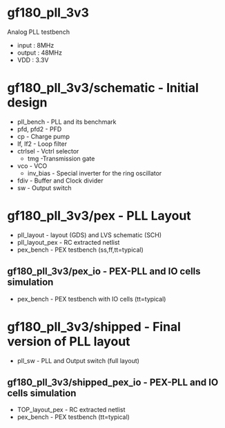 # gf180_pll_3v3
Analog PLL testbench

* input : 8MHz
* output : 48MHz
* VDD : 3.3V

# gf180_pll_3v3/schematic - Initial design
* pll_bench - PLL and its benchmark
* pfd, pfd2 - PFD 
* cp - Charge pump
* lf, lf2 - Loop filter
* ctrlsel - Vctrl selector
  * tmg -Transmission gate
* vco - VCO
  * inv_bias - Special inverter for the ring oscillator
* fdiv - Buffer and Clock divider
* sw - Output switch

# gf180_pll_3v3/pex - PLL Layout
* pll_layout - layout (GDS) and LVS schematic (SCH)
* pll_layout_pex - RC extracted netlist
* pex_bench - PEX testbench (ss,ff,tt=typical)

## gf180_pll_3v3/pex_io - PEX-PLL and IO cells simulation
* pex_bench - PEX testbench with IO cells (tt=typical)

# gf180_pll_3v3/shipped - Final version of PLL layout
* pll_sw - PLL and Output switch (full layout) 

## gf180_pll_3v3/shipped_pex_io - PEX-PLL and IO cells simulation 
* TOP_layout_pex - RC extracted netlist
* pex_bench - PEX testbench (tt=typical)
